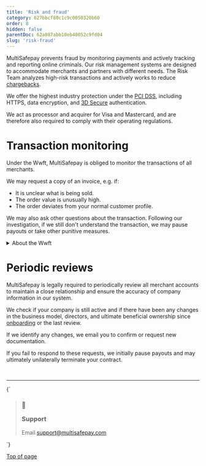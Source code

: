 ```yaml
---
title: 'Risk and fraud'
category: 627bbcf80c1c9c0050320b60
order: 8
hidden: false
parentDoc: 62a087abb10eb40052c9fd04
slug: 'risk-fraud'
---
```


MultiSafepay prevents fraud by monitoring payments and actively tracking and reporting online criminals. Our risk management systems are designed to accommodate merchants and partners with different needs. The Risk Team analyzes high-risk transactions and actively works to reduce [chargebacks](/docs/chargebacks/).

We offer the highest industry protection under the [PCI DSS](/docs/pci-dss/), including HTTPS, data encryption, and [3D Secure](/docs/3ds2/) authentication.

We act as processor and <Glossary>acquirer</Glossary> for Visa and Mastercard, and are therefore also required to comply with their operating regulations.

# Transaction monitoring

Under the Wwft, MultiSafepay is obliged to monitor the transactions of all merchants.

We may request a copy of an invoice, e.g. if:

* It is unclear what is being sold.
* The order value is unusually high.
* The order deviates from your normal customer profile.

We may also ask other questions about the transaction. Following our investigation, if we still don't understand the transaction, we may pause <Glossary>payouts</Glossary> or take other punitive measures.

<details id="about-the-wwft">
  <summary>About the Wwft</summary>

  <br />

  The Wet ter voorkoming van witwassen en financieren van terrorisme (WWFT), or Money Laundering and Terrorist Financing Prevention Act, prevents companies and individuals from laundering money or financing terrorist activity.

  It was based on the Disclosure of Unusual Transactions or Financial Services Act, but goes one step further. It focuses on both individuals involved in suspect transactions and the risk of such transactions.
</details>

# Periodic reviews

MultiSafepay is legally required to periodically review all merchant accounts to maintain a close relationship and ensure the accuracy of company information in our system.

We check if your company is still active and if there have been any changes in the business model, directors, and ultimate beneficial ownership since [onboarding](/docs/onboarding/) or the last review.

If we identify any changes, we email you to confirm or request new documentation.

If you fail to respond to these requests, we initially pause payouts and may ultimately unilaterally terminate your contract.

<br />

***

<HTMLBlock>{`
<blockquote class="callout callout_info">
    <h3 class="callout-heading false">
        <span class="callout-icon">💬</span>
        <p>Support</p>
    </h3>
    <p>Email <a href="mailto:support@multisafepay.com">support@multisafepay.com</a></p>
</blockquote>
`}</HTMLBlock>

[Top of page](#)